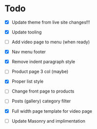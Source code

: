 # Todo

- [x] Update theme from live site changes!!!
- [x] Update tooling
- [ ] Add video page to menu (when ready)
- [x] Nav menu footer
- [x] Remove indent paragraph style
- [ ] Product page 3 col (maybe)
- [x] Proper list style

- [ ] Change front page to products
- [ ] Posts (gallery) category filter
- [x] Full width page template for video page 
- [ ] Update Masonry and implimentation